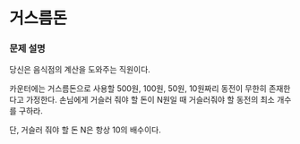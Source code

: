 # 거스름돈  

### 문제 설명

<p>당신은 음식점의 계산을 도와주는 직원이다.</p>

<p>카운터에는 거스름돈으로 사용할 500원, 100원, 50원, 10원짜리 동전이 무한히 존재한다고 가정한다. 손님에게 거슬러 줘야 할 돈이 N원일 때 거슬러줘야 할 동전의 최소 개수를 구하라.</p>

<p>단, 거슬러 줘야 할 돈 N은 항상 10의 배수이다.</p>
